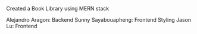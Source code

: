 Created a Book Library using MERN stack

Alejandro Aragon: Backend
Sunny Sayabouapheng: Frontend Styling
Jason Lu: Frontend 

